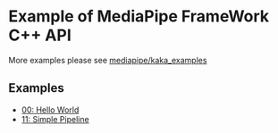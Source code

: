 # Example of MediaPipe FrameWork C++ API

More examples please see [mediapipe/kaka_examples](https://github.com/kaka-lin/mediapipe/tree/kaka/mediapipe/kaka_examples)

## Examples

- [00: Hello World](./00_hello_world/00_hello_world.md)
- [11: Simple Pipeline](./11_simple_pipeline/11_simple_pipeline.md)
